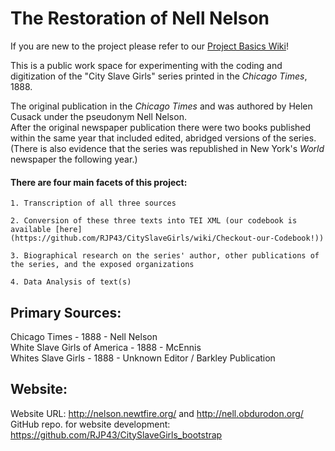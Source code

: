 # The Restoration of Nell Nelson

If you are new to the project please refer to our [Project Basics Wiki](https://github.com/RJP43/CitySlaveGirls/wiki/Project-Basics)!   

This is a public work space for experimenting with the coding and digitization of the "City Slave Girls" series printed in the _Chicago Times_, 1888.  

The original publication in the _Chicago Times_ and was authored by Helen Cusack under the pseudonym Nell Nelson.  
After the original newspaper publication there were two books published within the same year that included edited, abridged versions of the series. (There is also evidence that the series was republished in New York's _World_ newspaper the following year.)

#### There are four main facets of this project:

    1. Transcription of all three sources 
    
    2. Conversion of these three texts into TEI XML (our codebook is available [here](https://github.com/RJP43/CitySlaveGirls/wiki/Checkout-our-Codebook!))
    
    3. Biographical research on the series' author, other publications of the series, and the exposed organizations
    
    4. Data Analysis of text(s)

## Primary Sources: 
Chicago Times - 1888 - Nell Nelson  
White Slave Girls of America - 1888 - McEnnis  
Whites Slave Girls - 1888 - Unknown Editor / Barkley Publication  

## Website:  
Website URL: http://nelson.newtfire.org/ and http://nell.obdurodon.org/
GitHub repo. for website development: https://github.com/RJP43/CitySlaveGirls_bootstrap


